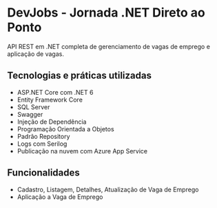 # DevJobs - Jornada .NET Direto ao Ponto
API REST em .NET completa de gerenciamento de vagas de emprego e aplicação de vagas.


## Tecnologias e práticas utilizadas

* ASP.NET Core com .NET 6
* Entity Framework Core
* SQL Server
* Swagger
* Injeção de Dependência
* Programação Orientada a Objetos
* Padrão Repository
* Logs com Serilog
* Publicação na nuvem com Azure App Service


## Funcionalidades

* Cadastro, Listagem, Detalhes, Atualização de Vaga de Emprego
* Aplicação a Vaga de Emprego

